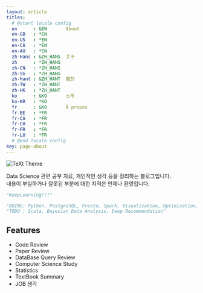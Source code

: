 ```yaml
---
layout: article
titles:
  # @start locale config
  en      : &EN       About
  en-GB   : *EN
  en-US   : *EN
  en-CA   : *EN
  en-AU   : *EN
  zh-Hans : &ZH_HANS  关于
  zh      : *ZH_HANS
  zh-CN   : *ZH_HANS
  zh-SG   : *ZH_HANS
  zh-Hant : &ZH_HANT  關於
  zh-TW   : *ZH_HANT
  zh-HK   : *ZH_HANT
  ko      : &KO       소개
  ko-KR   : *KO
  fr      : &KO       À propos
  fr-BE   : *FR
  fr-CA   : *FR
  fr-CH   : *FR
  fr-FR   : *FR
  fr-LU   : *FR
  # @end locale config
key: page-about
---
```


![TeXt Theme](https://www.wallpaperflare.com/static/519/793/185/cat-landscape-mountains-water-wallpaper-preview.jpg)

Data Science 관련 공부 자료, 개인적인 생각 등을 정리하는 블로그입니다. <br>
내용이 부실하거나 잘못된 부분에 대한 지적은 언제나 환영입니다.

```python
"KeepLearning!!!"
```


```python
"DOING: Python, PostgreSQL, Presto, Spark, Visualization, Optimization, Statistical Modeling, Recommendation System, Machine Learning, Cat Feeding"
"TODO : Scala, Bayesian Data Analysis, Deep Recommendation"
```

## Features

- Code Review
- Paper Review
- DataBase Query Review
- Computer Science Study
- Statistics
- TextBook Summary
- JOB 생각
